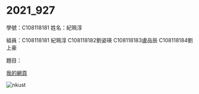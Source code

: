 # 2021_927

學號：C108118181 姓名：紀珮淳

組員：C108118181 紀珮淳 C108118182劉姿瑛 C108118183盧品辰 C108118184劉上豪

題目：

[我的網頁](https://user-images.githubusercontent.com/91454223/134865117-dbd66dad-30e4-4d55-871f-3e2b66606a5c.png)

![nkust](https://user-images.githubusercontent.com/91454223/134865117-dbd66dad-30e4-4d55-871f-3e2b66606a5c.png)

